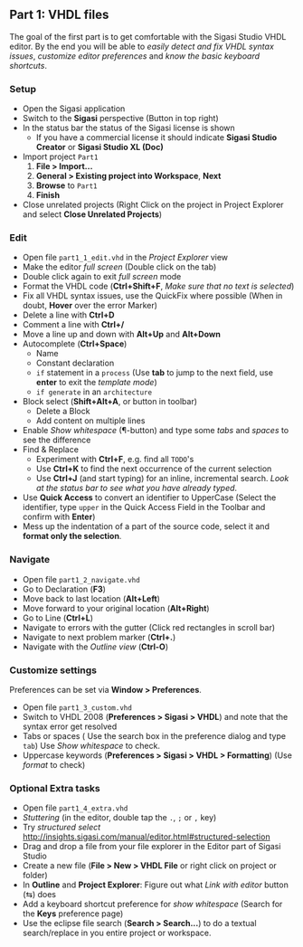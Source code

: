 ## Part 1: VHDL files

The goal of the first part is to get comfortable with the Sigasi Studio VHDL editor. By the end you will be able to _easily detect and fix VHDL syntax issues_, _customize editor preferences_ and _know the basic keyboard shortcuts_.

### Setup
* Open the Sigasi application
* Switch to the **Sigasi** perspective (Button in top right)
* In the status bar the status of the Sigasi license is shown
  * If you have a commercial license it should indicate **Sigasi Studio Creator** or **Sigasi Studio XL (Doc)**
* Import project `Part1`
  1. **File > Import...**
  2. **General > Existing project into Workspace**, **Next**
  3. **Browse** to `Part1`
  5. **Finish**
* Close unrelated projects (Right Click on the project in Project Explorer and select **Close Unrelated Projects**)

### Edit

* Open file `part1_1_edit.vhd` in the _Project Explorer_ view
* Make the editor _full screen_ (Double click on the tab)
* Double click again to exit _full screen_ mode
* Format the VHDL code (**Ctrl+Shift+F**, _Make sure that no text is selected_)
* Fix all VHDL syntax issues, use the QuickFix where possible (When in doubt, **Hover** over the error Marker)
* Delete a line with **Ctrl+D**
* Comment a line with **Ctrl+/**
* Move a line up and down with **Alt+Up** and **Alt+Down**
* Autocomplete (**Ctrl+Space**)
    * Name
    * Constant declaration
    * `if` statement in a `process` (Use **tab** to jump to the next field, use **enter** to exit the _template mode_)
    * `if generate` in an `architecture`  
* Block select (**Shift+Alt+A**, or button in toolbar)
    * Delete a Block
    * Add content on multiple lines 
* Enable _Show whitespace_ (¶-button) and type some _tabs_ and _spaces_ to see the difference
* Find & Replace  
    * Experiment with **Ctrl+F**, e.g. find all `TODO`'s
    * Use **Ctrl+K** to find the next occurrence of the current selection
    * Use **Ctrl+J** (and start typing) for an inline, incremental search. _Look at the status bar to see what you have already typed_.
* Use **Quick Access** to convert an identifier to UpperCase (Select the identifier, type `upper` in the Quick Access Field in the Toolbar and confirm with **Enter**)
* Mess up the indentation of a part of the source code, select it and **format only the selection**.

### Navigate

* Open file `part1_2_navigate.vhd`
* Go to Declaration  (**F3**)
* Move back to last location (**Alt+Left**)
* Move forward to your original location (**Alt+Right**)
* Go to Line  (**Ctrl+L**)
* Navigate to errors with the gutter (Click red rectangles in scroll bar)
* Navigate to next problem marker (**Ctrl+.**)
* Navigate with the *Outline view* (**Ctrl-O**)

### Customize settings

Preferences can be set via **Window > Preferences**.

* Open file `part1_3_custom.vhd`
* Switch to VHDL 2008 (**Preferences > Sigasi > VHDL**) and note that the syntax error get resolved
* Tabs or spaces ( Use the search box in the preference dialog and type `tab`) Use _Show whitespace_ to check.
* Uppercase keywords (**Preferences > Sigasi > VHDL > Formatting**) (Use _format_ to check)

### Optional Extra tasks

* Open file `part1_4_extra.vhd`
* *Stuttering* (in the editor, double tap the `.`, `;` or `,` key)
* Try *structured select* <http://insights.sigasi.com/manual/editor.html#structured-selection>
* Drag and drop a file from your file explorer in the Editor part of Sigasi Studio
* Create a new file  (**File > New > VHDL File** or right click on project or folder)
* In **Outline** and **Project Explorer**: Figure out what *Link with editor* button (⇆) does
* Add a keyboard shortcut preference for _show whitespace_ (Search for the **Keys** preference page)
* Use the eclipse file search (**Search > Search...**) to do a textual search/replace in you entire project or workspace.


